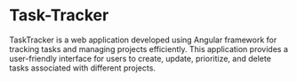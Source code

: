 # Task-Tracker
TaskTracker is a web application developed using Angular framework for tracking tasks and managing projects efficiently. This application provides a user-friendly interface for users to create, update, prioritize, and delete tasks associated with different projects.
